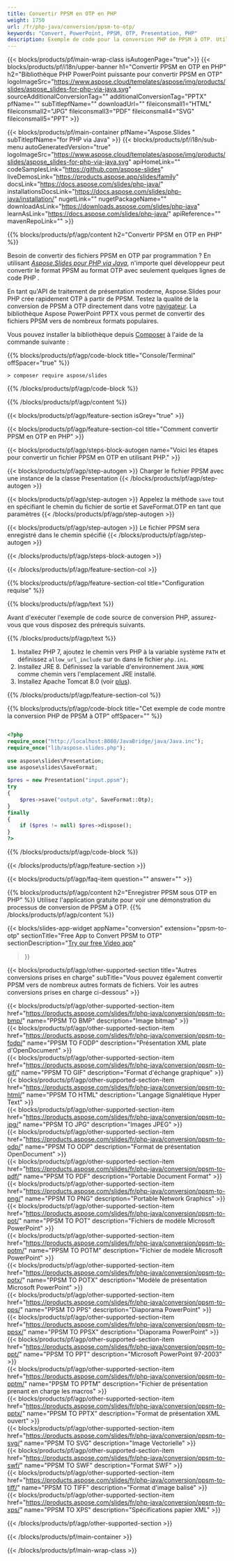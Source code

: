 ```yaml
---
title: Convertir PPSM en OTP en PHP
weight: 1750
url: /fr/php-java/conversion/ppsm-to-otp/ 
keywords: "Convert, PowerPoint, PPSM, OTP, Presentation, PHP"
description: Exemple de code pour la conversion PHP de PPSM à OTP. Utilisez l'API PHP PowerPoint pour la conversion par lots de fichiers PPSM en fichiers OTP.
---
```


{{< blocks/products/pf/main-wrap-class isAutogenPage="true">}}
{{< blocks/products/pf/i18n/upper-banner h1="Convertir PPSM en OTP en PHP" h2="Bibliothèque PHP PowerPoint puissante pour convertir PPSM en OTP" logoImageSrc="https://www.aspose.cloud/templates/aspose/img/products/slides/aspose_slides-for-php-via-java.svg" sourceAdditionalConversionTag="" additionalConversionTag="PPTX" pfName="" subTitlepfName="" downloadUrl="" fileiconsmall1="HTML" fileiconsmall2="JPG" fileiconsmall3="PDF" fileiconsmall4="SVG" fileiconsmall5="PPT" >}}

{{< blocks/products/pf/main-container pfName="Aspose.Slides " subTitlepfName="for PHP via Java" >}}
{{< blocks/products/pf/i18n/sub-menu autoGeneratedVersion="true" logoImageSrc="https://www.aspose.cloud/templates/aspose/img/products/slides/aspose_slides-for-php-via-java.svg" apiHomeLink="" codeSamplesLink="https://github.com/aspose-slides" liveDemosLink="https://products.aspose.app/slides/family" docsLink="https://docs.aspose.com/slides/php-java/" installationsDocsLink="https://docs.aspose.com/slides/php-java/installation/" nugetLink="" nugetPackageName="" downloadAsLink="https://downloads.aspose.com/slides/php-java" learnAsLink="https://docs.aspose.com/slides/php-java/" apiReference="" mavenRepoLink="" >}}

{{% blocks/products/pf/agp/content h2="Convertir PPSM en OTP en PHP" %}}

Besoin de convertir des fichiers PPSM en OTP par programmation ? En utilisant [*Aspose.Slides pour PHP via Java*](https://products.aspose.com/slides/fr/php-java/), n'importe quel développeur peut convertir le format PPSM au format OTP avec seulement quelques lignes de code PHP .

En tant qu'API de traitement de présentation moderne, Aspose.Slides pour PHP crée rapidement OTP à partir de PPSM. Testez la qualité de la conversion de PPSM à OTP directement dans votre [navigateur](https://products.aspose.app/slides/conversion). La bibliothèque Aspose PowerPoint PPTX vous permet de convertir des fichiers PPSM vers de nombreux formats populaires.

Vous pouvez installer la bibliothèque depuis [Composer](https://packagist.org/packages/aspose/slides) à l'aide de la commande suivante :

{{% blocks/products/pf/agp/code-block title="Console/Terminal" offSpacer="true" %}}

```console
> composer require aspose/slides 

```

{{% /blocks/products/pf/agp/code-block %}}

{{% /blocks/products/pf/agp/content %}}

{{< blocks/products/pf/agp/feature-section isGrey="true" >}}

{{< blocks/products/pf/agp/feature-section-col title="Comment convertir PPSM en OTP en PHP" >}}

{{< blocks/products/pf/agp/steps-block-autogen name="Voici les étapes pour convertir un fichier PPSM en OTP en utilisant PHP." >}}

{{< blocks/products/pf/agp/step-autogen >}}
Charger le fichier PPSM avec une instance de la classe Presentation
{{< /blocks/products/pf/agp/step-autogen >}}

{{< blocks/products/pf/agp/step-autogen >}}
Appelez la méthode `save` tout en spécifiant le chemin du fichier de sortie et SaveFormat.OTP en tant que paramètres
{{< /blocks/products/pf/agp/step-autogen >}}

{{< blocks/products/pf/agp/step-autogen >}}
Le fichier PPSM sera enregistré dans le chemin spécifié
{{< /blocks/products/pf/agp/step-autogen >}}

{{< /blocks/products/pf/agp/steps-block-autogen >}}

{{< /blocks/products/pf/agp/feature-section-col >}}

{{% blocks/products/pf/agp/feature-section-col title="Configuration requise" %}}

{{% blocks/products/pf/agp/text %}}

 Avant d'exécuter l'exemple de code source de conversion PHP, assurez-vous que vous disposez des prérequis suivants.

{{% /blocks/products/pf/agp/text %}}

1. Installez PHP 7, ajoutez le chemin vers PHP à la variable système `PATH` et définissez `allow_url_include` sur `On` dans le fichier `php.ini`.
1. Installez JRE 8. Définissez la variable d'environnement `JAVA_HOME` comme chemin vers l'emplacement JRE installé.
1. Installez Apache Tomcat 8.0 (voir [plus](https://docs.aspose.com/slides/php-java/installation/)). 

{{% /blocks/products/pf/agp/feature-section-col %}}

{{% blocks/products/pf/agp/code-block title="Cet exemple de code montre la conversion PHP de PPSM à OTP" offSpacer="" %}}

```php

<?php
require_once("http://localhost:8080/JavaBridge/java/Java.inc");
require_once("lib/aspose.slides.php");
 
use aspose\slides\Presentation;
use aspose\slides\SaveFormat;
 
$pres = new Presentation("input.ppsm");
try
{
    $pres->save("output.otp", SaveFormat::Otp);
}
finally
{
    if ($pres != null) $pres->dispose();
}
?>

```
{{% /blocks/products/pf/agp/code-block %}}

{{< /blocks/products/pf/agp/feature-section >}}

{{< blocks/products/pf/agp/faq-item question="" answer="" >}}
 
{{% blocks/products/pf/agp/content h2="Enregistrer PPSM sous OTP en PHP" %}}
Utilisez l'application gratuite pour voir une démonstration du processus de conversion de PPSM à OTP. 
{{% /blocks/products/pf/agp/content %}}

<!-- aboutfile Starts -->

{{< blocks/slides-app-widget 
appName="conversion"
extension="ppsm-to-otp"
sectionTitle="Free App to Convert PPSM to OTP" 
sectionDescription="[Try our free Video app](https://products.aspose.app/slides/video/)" 
>}}

<!-- aboutfile Ends -->

{{< blocks/products/pf/agp/other-supported-section title="Autres conversions prises en charge" subTitle="Vous pouvez également convertir PPSM vers de nombreux autres formats de fichiers. Voir les autres conversions prises en charge ci-dessous" >}}

{{< blocks/products/pf/agp/other-supported-section-item href="https://products.aspose.com/slides/fr/php-java/conversion/ppsm-to-bmp/" name="PPSM TO BMP" description="Image bitmap" >}}  
{{< blocks/products/pf/agp/other-supported-section-item href="https://products.aspose.com/slides/fr/php-java/conversion/ppsm-to-fodp/" name="PPSM TO FODP" description="Présentation XML plate d'OpenDocument" >}}  
{{< blocks/products/pf/agp/other-supported-section-item href="https://products.aspose.com/slides/fr/php-java/conversion/ppsm-to-gif/" name="PPSM TO GIF" description="Format d'échange graphique" >}}  
{{< blocks/products/pf/agp/other-supported-section-item href="https://products.aspose.com/slides/fr/php-java/conversion/ppsm-to-html/" name="PPSM TO HTML" description="Langage Signalétique Hyper Text" >}}  
{{< blocks/products/pf/agp/other-supported-section-item href="https://products.aspose.com/slides/fr/php-java/conversion/ppsm-to-jpg/" name="PPSM TO JPG" description="Images JPEG" >}}  
{{< blocks/products/pf/agp/other-supported-section-item href="https://products.aspose.com/slides/fr/php-java/conversion/ppsm-to-odp/" name="PPSM TO ODP" description="Format de présentation OpenDocument" >}}  
{{< blocks/products/pf/agp/other-supported-section-item href="https://products.aspose.com/slides/fr/php-java/conversion/ppsm-to-pdf/" name="PPSM TO PDF" description="Portable Document Format" >}}  
{{< blocks/products/pf/agp/other-supported-section-item href="https://products.aspose.com/slides/fr/php-java/conversion/ppsm-to-png/" name="PPSM TO PNG" description="Portable Network Graphics" >}}  
{{< blocks/products/pf/agp/other-supported-section-item href="https://products.aspose.com/slides/fr/php-java/conversion/ppsm-to-pot/" name="PPSM TO POT" description="Fichiers de modèle Microsoft PowerPoint" >}}  
{{< blocks/products/pf/agp/other-supported-section-item href="https://products.aspose.com/slides/fr/php-java/conversion/ppsm-to-potm/" name="PPSM TO POTM" description="Fichier de modèle Microsoft PowerPoint" >}}  
{{< blocks/products/pf/agp/other-supported-section-item href="https://products.aspose.com/slides/fr/php-java/conversion/ppsm-to-potx/" name="PPSM TO POTX" description="Modèle de présentation Microsoft PowerPoint" >}}  
{{< blocks/products/pf/agp/other-supported-section-item href="https://products.aspose.com/slides/fr/php-java/conversion/ppsm-to-pps/" name="PPSM TO PPS" description="Diaporama PowerPoint" >}}  
{{< blocks/products/pf/agp/other-supported-section-item href="https://products.aspose.com/slides/fr/php-java/conversion/ppsm-to-ppsx/" name="PPSM TO PPSX" description="Diaporama PowerPoint" >}}  
{{< blocks/products/pf/agp/other-supported-section-item href="https://products.aspose.com/slides/fr/php-java/conversion/ppsm-to-ppt/" name="PPSM TO PPT" description="Microsoft PowerPoint 97-2003" >}}  
{{< blocks/products/pf/agp/other-supported-section-item href="https://products.aspose.com/slides/fr/php-java/conversion/ppsm-to-pptm/" name="PPSM TO PPTM" description="Fichier de présentation prenant en charge les macros" >}}  
{{< blocks/products/pf/agp/other-supported-section-item href="https://products.aspose.com/slides/fr/php-java/conversion/ppsm-to-pptx/" name="PPSM TO PPTX" description="Format de présentation XML ouvert" >}}  
{{< blocks/products/pf/agp/other-supported-section-item href="https://products.aspose.com/slides/fr/php-java/conversion/ppsm-to-svg/" name="PPSM TO SVG" description="Image Vectorielle" >}}  
{{< blocks/products/pf/agp/other-supported-section-item href="https://products.aspose.com/slides/fr/php-java/conversion/ppsm-to-swf/" name="PPSM TO SWF" description="Format SWF" >}}  
{{< blocks/products/pf/agp/other-supported-section-item href="https://products.aspose.com/slides/fr/php-java/conversion/ppsm-to-tiff/" name="PPSM TO TIFF" description="Format d'image balisé" >}}  
{{< blocks/products/pf/agp/other-supported-section-item href="https://products.aspose.com/slides/fr/php-java/conversion/ppsm-to-xps/" name="PPSM TO XPS" description="Spécifications papier XML" >}}  


{{< /blocks/products/pf/agp/other-supported-section >}}

{{< /blocks/products/pf/main-container >}}
    
{{< /blocks/products/pf/main-wrap-class >}}
